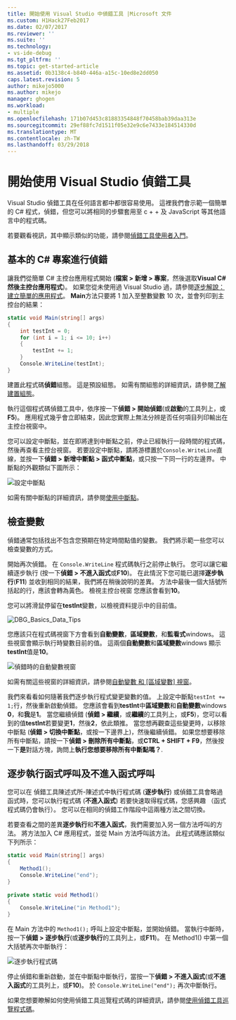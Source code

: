 ```yaml
---
title: 開始使用 Visual Studio 中偵錯工具 |Microsoft 文件
ms.custom: H1Hack27Feb2017
ms.date: 02/07/2017
ms.reviewer: ''
ms.suite: ''
ms.technology:
- vs-ide-debug
ms.tgt_pltfrm: ''
ms.topic: get-started-article
ms.assetid: 0b3138c4-b840-446a-a15c-10ed8e2dd050
caps.latest.revision: 5
author: mikejo5000
ms.author: mikejo
manager: ghogen
ms.workload:
- multiple
ms.openlocfilehash: 171b07d453c81883354848f70458bab39daa313e
ms.sourcegitcommit: 29ef88fc7d1511f05e32e9c6e7433e184514330d
ms.translationtype: MT
ms.contentlocale: zh-TW
ms.lasthandoff: 03/29/2018
---
```

# <a name="get-started-with-the-visual-studio-debugger"></a>開始使用 Visual Studio 偵錯工具
Visual Studio 偵錯工具在任何語言都中都很容易使用。 這裡我們會示範一個簡單的 C# 程式，偵錯，但您可以將相同的步驟套用至 c + + 及 JavaScript 等其他語言中的程式碼。

若要觀看視訊，其中顯示類似的功能，請參閱[偵錯工具使用者入門](https://www.youtube.com/watch?v=FtGCi5j30YU&list=PLReL099Y5nRfw6VNvzMkv0sabT2crbSpK&index=6)。
  
##  <a name="BKMK_Start_debugging_a_VS_project"></a> 基本的 C# 專案進行偵錯  
 讓我們從簡單 C# 主控台應用程式開始 (**檔案 > 新增 > 專案**，然後選取**Visual C#**然後**主控台應用程式**)。 如果您從未使用過 Visual Studio 過，請參閱[逐步解說： 建立簡單的應用程式](../ide/walkthrough-create-a-simple-application-with-visual-csharp-or-visual-basic.md)。 **Main**方法只要將 1 加入至整數變數 10 次，並會列印到主控台的結果：  
  
```csharp  
static void Main(string[] args)  
{  
    int testInt = 0;  
    for (int i = 1; i <= 10; i++)  
    {  
        testInt += 1;  
    }  
    Console.WriteLine(testInt);  
}  
```  
  
 建置此程式碼**偵錯**組態。 這是預設組態。 如需有關組態的詳細資訊，請參閱[了解建置組態](../ide/understanding-build-configurations.md)。  
  
 執行這個程式碼偵錯工具中，依序按一下**偵錯 > 開始偵錯**(或**啟動**的工具列上，或**F5**)。 應用程式幾乎會立即結束，因此您實際上無法分辨是否任何項目列印輸出在主控台視窗中。  
  
 您可以設定中斷點，並在即將達到中斷點之前，停止已經執行一段時間的程式碼，然後再查看主控台視窗。 若要設定中斷點，請將游標置於`Console.WriteLine`直線，並按一下**偵錯 > 新增中斷點 > 函式中斷點**，或只按一下同一行的左邊界。 中斷點的外觀類似下圖所示：  
  
 ![設定中斷點](../debugger/media/getstartedbreakpoint.png "GetStartedBreakpoint")  
  
 如需有關中斷點的詳細資訊，請參閱[使用中斷點](../debugger/using-breakpoints.md)。  
  
##  <a name="BKMK_Inspect_Variables"></a> 檢查變數  
 偵錯通常包括找出不包含您預期在特定時間點值的變數。 我們將示範一些您可以檢查變數的方式。  
  
 開始再次偵錯。 在 `Console.WriteLine` 程式碼執行之前停止執行。 您可以讓它繼續逐步執行 (按一下**偵錯 > 不進入函式**或**F10**)。 在此情況下您可能已選擇**逐步執行**(**F11**) 並收到相同的結果，我們將在稍後說明的差異。 方法中最後一個大括號所括起的行，應該會轉為黃色。 檢視主控台視窗 您應該會看到**10**。  
  
 您可以將滑鼠停留在**testInt**變數，以檢視資料提示中的目前值。  
  
 ![DBG&#95;Basics&#95;Data&#95;Tips](../debugger/media/dbg_basics_data_tips.png "DBG_Basics_Data_Tips")  
  
 您應該只在程式碼視窗下方會看到**自動變數**，**區域變數**，和**監看式**windows。 這些視窗會顯示執行時變數目前的值。 這兩個**自動變數**和**區域變數**windows 顯示**testInt**值是**10**。  
  
 ![偵錯時的自動變數視窗](../debugger/media/getstartedwindows.png "GetStartedWindows")  
  
 如需有關這些視窗的詳細資訊，請參閱[自動變數 和 [區域變數] 視窗](../debugger/autos-and-locals-windows.md)。  
  
 我們來看看如何隨著我們逐步執行程式變更變數的值。 上設定中斷點`testInt += 1;`行，然後重新啟動偵錯。 您應該會看到**testInt**中**區域變數**和**自動變數**windows **0**，和**我**是**1**。 當您繼續偵錯 (**偵錯 > 繼續**，或**繼續**的工具列上，或**F5**)，您可以看到的值**testInt**若要變更**1**，然後**2**，依此類推。 當您想再觀查這些變更時，以移除中斷點 (**偵錯 > 切換中斷點**，或按一下邊界上)，然後繼續偵錯。 如果您想要移除所有中斷點，請按一下**偵錯 > 刪除所有中斷點**，或**CTRL + SHIFT + F9**，然後按一下**是**對話方塊，詢問上**執行您想要移除所有中斷點嗎？**.  
  
## <a name="stepping-into-and-over-function-calls"></a>逐步執行函式呼叫及不進入函式呼叫  
 您可以在 偵錯工具陳述式所-陳述式中執行程式碼 (**逐步執行**) 或偵錯工具會略過函式時，您可以執行程式碼 (**不進入函式**) 若要快速取得程式碼，您感興趣 （函式程式碼仍會執行）。 您可以在相同的偵錯工作階段中這兩種方法之間切換。  
  
 若要查看之間的差異**逐步執行**和**不進入函式**，我們需要加入另一個方法呼叫的方法。 將方法加入 C# 應用程式，並從 Main 方法呼叫該方法。 此程式碼應該類似下列所示：  
  
```csharp  
static void Main(string[] args)  
{  
    Method1();  
    Console.WriteLine("end");  
}  
  
private static void Method1()  
{  
    Console.WriteLine("in Method1");  
}  
```  
  
 在 Main 方法中的 `Method1();` 呼叫上設定中斷點，並開始偵錯。 當執行中斷時，按一下**偵錯 > 逐步執行**(或**逐步執行**的工具列上，或**F11**)。 在 Method1() 中第一個大括號再次中斷執行：  
  
 ![逐步執行程式碼](../debugger/media/getstartedstepinto.png "GetStartedStepInto")  
  
 停止偵錯和重新啟動，並在中斷點中斷執行，當按一下**偵錯 > 不進入函式**(或**不進入函式**的工具列上，或**F10**)。 於 `Console.WriteLine("end");` 再次中斷執行。  
  
 如果您想要瞭解如何使用偵錯工具巡覽程式碼的詳細資訊，請參閱[使用偵錯工具巡覽程式碼](../debugger/navigating-through-code-with-the-debugger.md)。